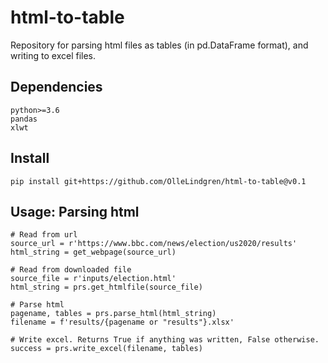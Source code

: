 # html-to-table
Repository for parsing html files as tables (in pd.DataFrame format), and writing to excel files.

## Dependencies
```
python>=3.6
pandas
xlwt
```

## Install
`pip install git+https://github.com/OlleLindgren/html-to-table@v0.1`

## Usage: Parsing html

```
# Read from url
source_url = r'https://www.bbc.com/news/election/us2020/results'
html_string = get_webpage(source_url)

# Read from downloaded file
source_file = r'inputs/election.html'
html_string = prs.get_htmlfile(source_file)

# Parse html
pagename, tables = prs.parse_html(html_string)
filename = f'results/{pagename or "results"}.xlsx'

# Write excel. Returns True if anything was written, False otherwise.
success = prs.write_excel(filename, tables)
```
